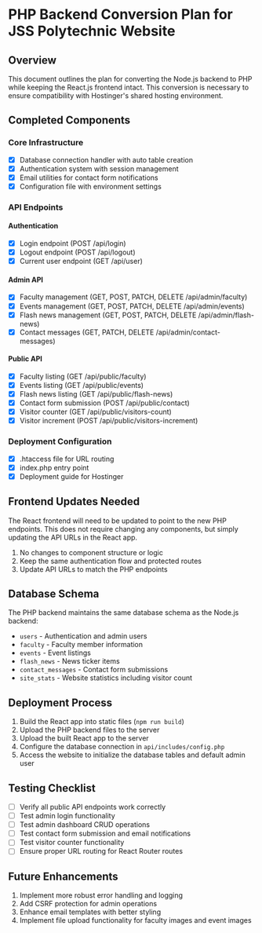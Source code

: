 # PHP Backend Conversion Plan for JSS Polytechnic Website

## Overview

This document outlines the plan for converting the Node.js backend to PHP while keeping the React.js frontend intact. This conversion is necessary to ensure compatibility with Hostinger's shared hosting environment.

## Completed Components

### Core Infrastructure
- [x] Database connection handler with auto table creation
- [x] Authentication system with session management
- [x] Email utilities for contact form notifications
- [x] Configuration file with environment settings

### API Endpoints

#### Authentication
- [x] Login endpoint (POST /api/login)
- [x] Logout endpoint (POST /api/logout)
- [x] Current user endpoint (GET /api/user)

#### Admin API
- [x] Faculty management (GET, POST, PATCH, DELETE /api/admin/faculty)
- [x] Events management (GET, POST, PATCH, DELETE /api/admin/events)
- [x] Flash news management (GET, POST, PATCH, DELETE /api/admin/flash-news)
- [x] Contact messages (GET, PATCH, DELETE /api/admin/contact-messages)

#### Public API
- [x] Faculty listing (GET /api/public/faculty)
- [x] Events listing (GET /api/public/events)
- [x] Flash news listing (GET /api/public/flash-news)
- [x] Contact form submission (POST /api/public/contact)
- [x] Visitor counter (GET /api/public/visitors-count)
- [x] Visitor increment (POST /api/public/visitors-increment)

### Deployment Configuration
- [x] .htaccess file for URL routing
- [x] index.php entry point
- [x] Deployment guide for Hostinger

## Frontend Updates Needed

The React frontend will need to be updated to point to the new PHP endpoints. This does not require changing any components, but simply updating the API URLs in the React app.

1. No changes to component structure or logic
2. Keep the same authentication flow and protected routes
3. Update API URLs to match the PHP endpoints

## Database Schema

The PHP backend maintains the same database schema as the Node.js backend:

- `users` - Authentication and admin users
- `faculty` - Faculty member information 
- `events` - Event listings
- `flash_news` - News ticker items
- `contact_messages` - Contact form submissions
- `site_stats` - Website statistics including visitor count

## Deployment Process

1. Build the React app into static files (`npm run build`)
2. Upload the PHP backend files to the server
3. Upload the built React app to the server
4. Configure the database connection in `api/includes/config.php`
5. Access the website to initialize the database tables and default admin user

## Testing Checklist

- [ ] Verify all public API endpoints work correctly
- [ ] Test admin login functionality
- [ ] Test admin dashboard CRUD operations
- [ ] Test contact form submission and email notifications
- [ ] Test visitor counter functionality
- [ ] Ensure proper URL routing for React Router routes

## Future Enhancements

1. Implement more robust error handling and logging
2. Add CSRF protection for admin operations
3. Enhance email templates with better styling
4. Implement file upload functionality for faculty images and event images